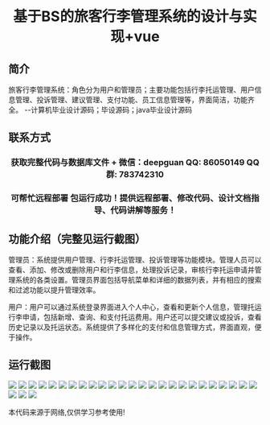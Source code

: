 <p><h1 align="center">基于BS的旅客行李管理系统的设计与实现+vue</h1></p>

## 简介
旅客行李管理系统：角色分为用户和管理员；主要功能包括行李托运管理、用户信息管理、投诉管理、建议管理、支付功能、员工信息管理等，界面简洁，功能齐全。    --计算机毕业设计源码；毕设源码；java毕业设计源码


## 联系方式
<p><h3 align="center">获取完整代码与数据库文件 + 微信：deepguan QQ: 86050149 QQ群: 783742310</h3></p>
<p><h3 align="center">可帮忙远程部署 包运行成功！提供远程部署、修改代码、设计文档指导、代码讲解等服务！</h3></p>

## 功能介绍（完整见运行截图）
管理员：系统提供用户管理、行李托运管理、投诉管理等功能模块。管理人员可以查看、添加、修改或删除用户和行李信息，处理投诉记录，审核行李托运申请并管理系统的各类设置。管理员界面包括导航菜单和详细的数据列表，并有相应的搜索和过滤功能以提升管理效率。

用户：用户可以通过系统登录界面进入个人中心，查看和更新个人信息，管理托运行李申请，包括新增、查询、和支付托运费用。用户还可以提交建议或投诉，查看历史记录以及托运状态。系统提供了多样化的支付和信息管理方式，界面直观，便于操作。


## 运行截图
![](https://bs-1329754181.cos.ap-shanghai.myqcloud.com/ssm/BasedOnBSPassengerLuggageManagementSystem/img/001.jpg)
![](https://bs-1329754181.cos.ap-shanghai.myqcloud.com/ssm/BasedOnBSPassengerLuggageManagementSystem/img/002.jpg)
![](https://bs-1329754181.cos.ap-shanghai.myqcloud.com/ssm/BasedOnBSPassengerLuggageManagementSystem/img/003.jpg)
![](https://bs-1329754181.cos.ap-shanghai.myqcloud.com/ssm/BasedOnBSPassengerLuggageManagementSystem/img/004.jpg)
![](https://bs-1329754181.cos.ap-shanghai.myqcloud.com/ssm/BasedOnBSPassengerLuggageManagementSystem/img/005.jpg)
![](https://bs-1329754181.cos.ap-shanghai.myqcloud.com/ssm/BasedOnBSPassengerLuggageManagementSystem/img/006.jpg)
![](https://bs-1329754181.cos.ap-shanghai.myqcloud.com/ssm/BasedOnBSPassengerLuggageManagementSystem/img/007.jpg)
![](https://bs-1329754181.cos.ap-shanghai.myqcloud.com/ssm/BasedOnBSPassengerLuggageManagementSystem/img/008.jpg)
![](https://bs-1329754181.cos.ap-shanghai.myqcloud.com/ssm/BasedOnBSPassengerLuggageManagementSystem/img/009.jpg)
![](https://bs-1329754181.cos.ap-shanghai.myqcloud.com/ssm/BasedOnBSPassengerLuggageManagementSystem/img/010.jpg)
![](https://bs-1329754181.cos.ap-shanghai.myqcloud.com/ssm/BasedOnBSPassengerLuggageManagementSystem/img/011.jpg)
![](https://bs-1329754181.cos.ap-shanghai.myqcloud.com/ssm/BasedOnBSPassengerLuggageManagementSystem/img/012.jpg)
![](https://bs-1329754181.cos.ap-shanghai.myqcloud.com/ssm/BasedOnBSPassengerLuggageManagementSystem/img/013.jpg)
![](https://bs-1329754181.cos.ap-shanghai.myqcloud.com/ssm/BasedOnBSPassengerLuggageManagementSystem/img/014.jpg)
![](https://bs-1329754181.cos.ap-shanghai.myqcloud.com/ssm/BasedOnBSPassengerLuggageManagementSystem/img/015.jpg)
![](https://bs-1329754181.cos.ap-shanghai.myqcloud.com/ssm/BasedOnBSPassengerLuggageManagementSystem/img/016.jpg)
![](https://bs-1329754181.cos.ap-shanghai.myqcloud.com/ssm/BasedOnBSPassengerLuggageManagementSystem/img/017.jpg)
![](https://bs-1329754181.cos.ap-shanghai.myqcloud.com/ssm/BasedOnBSPassengerLuggageManagementSystem/img/018.jpg)
![](https://bs-1329754181.cos.ap-shanghai.myqcloud.com/ssm/BasedOnBSPassengerLuggageManagementSystem/img/019.jpg)
![](https://bs-1329754181.cos.ap-shanghai.myqcloud.com/ssm/BasedOnBSPassengerLuggageManagementSystem/img/020.jpg)
![](https://bs-1329754181.cos.ap-shanghai.myqcloud.com/ssm/BasedOnBSPassengerLuggageManagementSystem/img/021.jpg)
![](https://bs-1329754181.cos.ap-shanghai.myqcloud.com/ssm/BasedOnBSPassengerLuggageManagementSystem/img/022.jpg)
![](https://bs-1329754181.cos.ap-shanghai.myqcloud.com/ssm/BasedOnBSPassengerLuggageManagementSystem/img/023.jpg)
![](https://bs-1329754181.cos.ap-shanghai.myqcloud.com/ssm/BasedOnBSPassengerLuggageManagementSystem/img/024.jpg)
![](https://bs-1329754181.cos.ap-shanghai.myqcloud.com/ssm/BasedOnBSPassengerLuggageManagementSystem/img/025.jpg)
![](https://bs-1329754181.cos.ap-shanghai.myqcloud.com/ssm/BasedOnBSPassengerLuggageManagementSystem/img/026.jpg)
![](https://bs-1329754181.cos.ap-shanghai.myqcloud.com/ssm/BasedOnBSPassengerLuggageManagementSystem/img/027.jpg)
![](https://bs-1329754181.cos.ap-shanghai.myqcloud.com/ssm/BasedOnBSPassengerLuggageManagementSystem/img/028.jpg)

<p>本代码来源于网络,仅供学习参考使用!</p>
